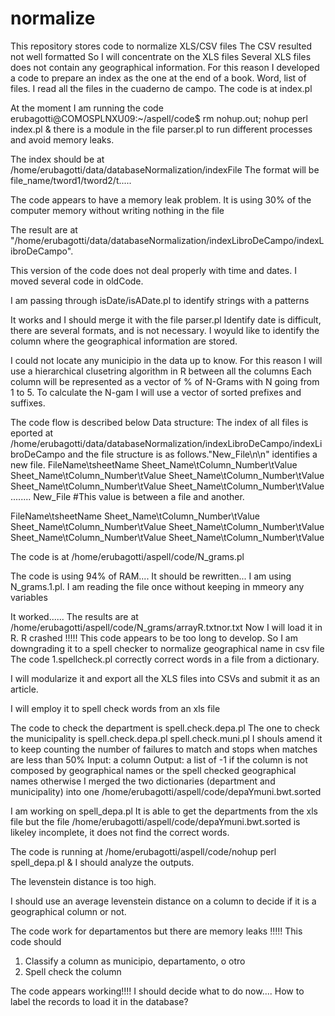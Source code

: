 # normalize
This repository stores code to normalize XLS/CSV  files
The CSV resulted not well formatted
So I will concentrate on the XLS files
Several  XLS files does not contain any geographical information.
For this reason I developed a code to prepare an index as the one at the end of a book.
Word, list of files.
I read all the files in the cuaderno de campo.
The code is at index.pl

At the moment I am running the code erubagotti@COMOSPLNXU09:~/aspell/code$ rm nohup.out; nohup perl index.pl &
there is a module in the file parser.pl to run different processes and avoid memory leaks.

The index should be at /home/erubagotti/data/databaseNormalization/indexFile
The format will be 
file_name/tword1/tword2/t.....

The code appears to have a memory leak problem.
It is using 30% of the computer memory without writing nothing in the file

The result are  at "/home/erubagotti/data/databaseNormalization/indexLibroDeCampo/indexLibroDeCampo".

This version of the code does not deal properly with time and dates.
I moved several code in oldCode.


I am passing through isDate/isADate.pl to identify strings with a patterns
 
It works and I should merge it with the file parser.pl
Identify date is difficult, there are several formats, and is not necessary.
I woyuld like to identify the column where the geographical information are stored.

I could not locate any municipio in the data up to know. For this reason I will use a hierarchical clusetring algorithm in R between all the columns
Each column will be represented as a vector of % of N-Grams with N going from 1 to 5. To calculate the N-gam I will use a vector of sorted prefixes and suffixes.

The code flow is described below
Data structure:
The index of all files is  eported  at /home/erubagotti/data/databaseNormalization/indexLibroDeCampo/indexLibroDeCampo and the file structure is as follows."New_File\n\n" identifies a new file. 
FileName\tsheetName
Sheet_Name\tColumn_Number\tValue
Sheet_Name\tColumn_Number\tValue
Sheet_Name\tColumn_Number\tValue
Sheet_Name\tColumn_Number\tValue
Sheet_Name\tColumn_Number\tValue
........
New_File #This value is between a file and another.

FileName\tsheetName
Sheet_Name\tColumn_Number\tValue
Sheet_Name\tColumn_Number\tValue
Sheet_Name\tColumn_Number\tValue
Sheet_Name\tColumn_Number\tValue
Sheet_Name\tColumn_Number\tValue

The code is at /home/erubagotti/aspell/code/N_grams.pl

The code is using 94% of RAM.... It should be rewritten...
I am using N_grams.1.pl.
I am reading the file once without keeping in mmeory any variables

It worked......
The results are at /home/erubagotti/aspell/code/N_grams/arrayR.txtnor.txt
Now I will load it in R.
R crashed !!!!!
This code appears to be too long to develop.
So I am downgrading it to a spell checker to normalize geographical name in csv file
The code 1.spellcheck.pl correctly correct words in a file from a dictionary.

I will modularize it and export all the XLS files into CSVs
and submit it as an article.

I will employ it to spell check words from an xls file

The code to check the department is 
spell.check.depa.pl
The one to check the municipality is 
spell.check.depa.pl
spell.check.muni.pl
I shouls amend it to keep counting the number of failures to match and stops  when matches are less than 50% 
Input: a column
Output: a list of -1 if the column is not composed by geographical names 
or the spell checked geographical names otherwise
I merged the two dictionaries (department and municipality) into one 
/home/erubagotti/aspell/code/depaYmuni.bwt.sorted

I am working on spell_depa.pl
It is able to get the departments from the
xls file but the file /home/erubagotti/aspell/code/depaYmuni.bwt.sorted is likeley incomplete,
it does not find the correct words.

The code is running at 
/home/erubagotti/aspell/code/nohup perl  spell_depa.pl &
I should analyze the outputs.

The levenstein distance is too high.

I should use an average  levenstein distance on a column to decide if it is 
a geographical column or not. 

The code work for departamentos but there are memory   leaks !!!!!
This code should 
1) Classify a column as municipio, departamento, o otro
2) Spell check the column


The code appears working!!!!
I should decide what to do now....
How to label the records  to load it in the database?
